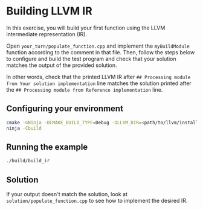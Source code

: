 # Building LLVM IR #

In this exercise, you will build your first function using the LLVM intermediate representation (IR).

Open `your_turn/populate_function.cpp` and implement the `myBuildModule` function according to the comment
in that file.
Then, follow the steps below to configure and build the test program and check that your solution matches the output of the provided solution.

In other words, check that the printed LLVM IR after `## Processing module from Your solution implementation` line matches the solution printed after the `## Processing module from Reference implementation` line.

## Configuring your environment ##


```bash
cmake -GNinja -DCMAKE_BUILD_TYPE=Debug -DLLVM_DIR=<path/to/llvm/install>/lib/cmake/llvm -Bbuild .
ninja -Cbuild
```

## Running the example ##

```bash
./build/build_ir
```

## Solution ##

If your output doesn't match the solution, look at `solution/populate_function.cpp` to see how to implement the desired IR.
